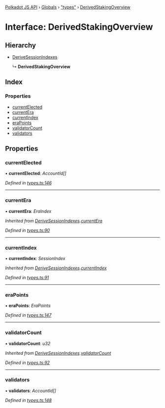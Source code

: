 [Polkadot JS API](../README.md) › [Globals](../globals.md) › ["types"](../modules/_types_.md) › [DerivedStakingOverview](_types_.derivedstakingoverview.md)

# Interface: DerivedStakingOverview

## Hierarchy

* [DeriveSessionIndexes](_types_.derivesessionindexes.md)

  ↳ **DerivedStakingOverview**

## Index

### Properties

* [currentElected](_types_.derivedstakingoverview.md#currentelected)
* [currentEra](_types_.derivedstakingoverview.md#currentera)
* [currentIndex](_types_.derivedstakingoverview.md#currentindex)
* [eraPoints](_types_.derivedstakingoverview.md#erapoints)
* [validatorCount](_types_.derivedstakingoverview.md#validatorcount)
* [validators](_types_.derivedstakingoverview.md#validators)

## Properties

###  currentElected

• **currentElected**: *AccountId[]*

*Defined in [types.ts:146](https://github.com/polkadot-js/api/blob/2be97310d3/packages/api-derive/src/types.ts#L146)*

___

###  currentEra

• **currentEra**: *EraIndex*

*Inherited from [DeriveSessionIndexes](_types_.derivesessionindexes.md).[currentEra](_types_.derivesessionindexes.md#currentera)*

*Defined in [types.ts:90](https://github.com/polkadot-js/api/blob/2be97310d3/packages/api-derive/src/types.ts#L90)*

___

###  currentIndex

• **currentIndex**: *SessionIndex*

*Inherited from [DeriveSessionIndexes](_types_.derivesessionindexes.md).[currentIndex](_types_.derivesessionindexes.md#currentindex)*

*Defined in [types.ts:91](https://github.com/polkadot-js/api/blob/2be97310d3/packages/api-derive/src/types.ts#L91)*

___

###  eraPoints

• **eraPoints**: *EraPoints*

*Defined in [types.ts:147](https://github.com/polkadot-js/api/blob/2be97310d3/packages/api-derive/src/types.ts#L147)*

___

###  validatorCount

• **validatorCount**: *u32*

*Inherited from [DeriveSessionIndexes](_types_.derivesessionindexes.md).[validatorCount](_types_.derivesessionindexes.md#validatorcount)*

*Defined in [types.ts:92](https://github.com/polkadot-js/api/blob/2be97310d3/packages/api-derive/src/types.ts#L92)*

___

###  validators

• **validators**: *AccountId[]*

*Defined in [types.ts:148](https://github.com/polkadot-js/api/blob/2be97310d3/packages/api-derive/src/types.ts#L148)*
